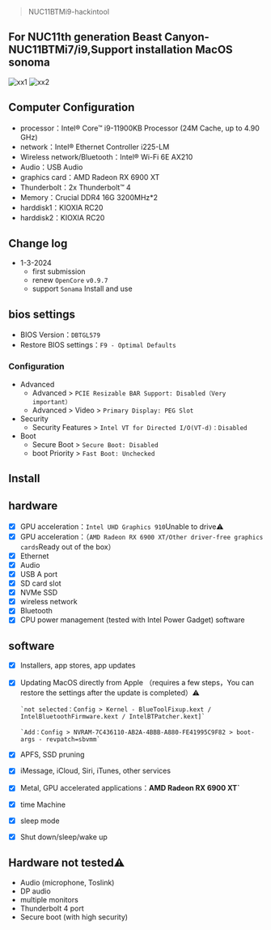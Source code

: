 > NUC11BTMi9-hackintool
## For NUC11th generation Beast Canyon-NUC11BTMi7/i9,Support installation MacOS sonoma
![xx1](https://github.com/xl120022/NUC11BTMi9-hackintool/assets/63736726/1ab9d1cf-0850-468a-b0de-d1c3641e7951)
![xx2](https://github.com/xl120022/NUC11BTMi9-hackintool/assets/63736726/2d3c095c-36dc-46d8-beae-49cb2b816aed)


## Computer Configuration

- processor：Intel® Core™ i9-11900KB Processor (24M Cache, up to 4.90 GHz)
- network：Intel® Ethernet Controller i225-LM
- Wireless network/Bluetooth：Intel® Wi-Fi 6E AX210
- Audio：USB Audio
- graphics card：AMD Radeon RX 6900 XT
- Thunderbolt：2x Thunderbolt™ 4
- Memory：Crucial DDR4 16G 3200MHz*2
- harddisk1：KIOXIA RC20
- harddisk2：KIOXIA RC20
  
## Change log

- 1-3-2024
  - first submission
  - renew `OpenCore` `v0.9.7`
  - support `Sonama` Install and use

## bios settings

- BIOS Version：`DBTGL579`
- Restore BIOS settings：`F9 - Optimal Defaults`

### Configuration

- Advanced
  - Advanced > `PCIE Resizable BAR Support: Disabled（Very important）`
  - Advanced > Video > `Primary Display: PEG Slot`
- Security
  - Security Features > `Intel VT for Directed I/O(VT-d)：Disabled`
- Boot
  - Secure Boot > `Secure Boot: Disabled`
  - boot Priority > `Fast Boot: Unchecked`

## Install

## hardware

- [x] GPU acceleration：`Intel UHD Graphics 910`Unable to drive⚠️
- [x] GPU acceleration：（`AMD Radeon RX 6900 XT/Other driver-free graphics cards`Ready out of the box）
- [x] Ethernet
- [x] Audio
- [x] USB A port
- [x] SD card slot
- [x] NVMe SSD
- [x] wireless network
- [x] Bluetooth
- [x] CPU power management (tested with Intel Power Gadget)
software

## software

- [x] Installers, app stores, app updates
- [x] Updating MacOS directly from Apple （requires a few steps，You can restore the settings after the update is completed）⚠️

      `not selected：Config > Kernel - BlueToolFixup.kext / IntelBluetoothFirmware.kext / IntelBTPatcher.kext]`

      `Add：Config > NVRAM-7C436110-AB2A-4BBB-A880-FE41995C9F82 > boot-args - revpatch=sbvmm`
- [x] APFS, SSD pruning
- [x] iMessage, iCloud, Siri, iTunes, other services
- [x] Metal, GPU accelerated applications：**AMD Radeon RX 6900 XT`**
- [x] time Machine
- [x] sleep mode
- [x] Shut down/sleep/wake up

## Hardware not tested⚠️

- Audio (microphone, Toslink)
- DP audio
- multiple monitors
- Thunderbolt 4 port
- Secure boot (with high security)
